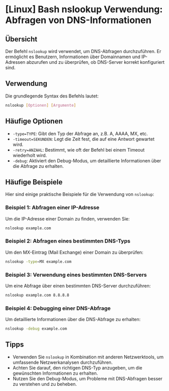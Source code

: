 # [Linux] Bash nslookup Verwendung: Abfragen von DNS-Informationen

## Übersicht
Der Befehl `nslookup` wird verwendet, um DNS-Abfragen durchzuführen. Er ermöglicht es Benutzern, Informationen über Domainnamen und IP-Adressen abzurufen und zu überprüfen, ob DNS-Server korrekt konfiguriert sind.

## Verwendung
Die grundlegende Syntax des Befehls lautet:

```bash
nslookup [Optionen] [Argumente]
```

## Häufige Optionen
- `-type=TYPE`: Gibt den Typ der Abfrage an, z.B. A, AAAA, MX, etc.
- `-timeout=SEKUNDEN`: Legt die Zeit fest, die auf eine Antwort gewartet wird.
- `-retry=ANZAHL`: Bestimmt, wie oft der Befehl bei einem Timeout wiederholt wird.
- `-debug`: Aktiviert den Debug-Modus, um detaillierte Informationen über die Abfrage zu erhalten.

## Häufige Beispiele
Hier sind einige praktische Beispiele für die Verwendung von `nslookup`:

### Beispiel 1: Abfragen einer IP-Adresse
Um die IP-Adresse einer Domain zu finden, verwenden Sie:

```bash
nslookup example.com
```

### Beispiel 2: Abfragen eines bestimmten DNS-Typs
Um den MX-Eintrag (Mail Exchange) einer Domain zu überprüfen:

```bash
nslookup -type=MX example.com
```

### Beispiel 3: Verwendung eines bestimmten DNS-Servers
Um eine Abfrage über einen bestimmten DNS-Server durchzuführen:

```bash
nslookup example.com 8.8.8.8
```

### Beispiel 4: Debugging einer DNS-Abfrage
Um detaillierte Informationen über die DNS-Abfrage zu erhalten:

```bash
nslookup -debug example.com
```

## Tipps
- Verwenden Sie `nslookup` in Kombination mit anderen Netzwerktools, um umfassende Netzwerkanalysen durchzuführen.
- Achten Sie darauf, den richtigen DNS-Typ anzugeben, um die gewünschten Informationen zu erhalten.
- Nutzen Sie den Debug-Modus, um Probleme mit DNS-Abfragen besser zu verstehen und zu beheben.